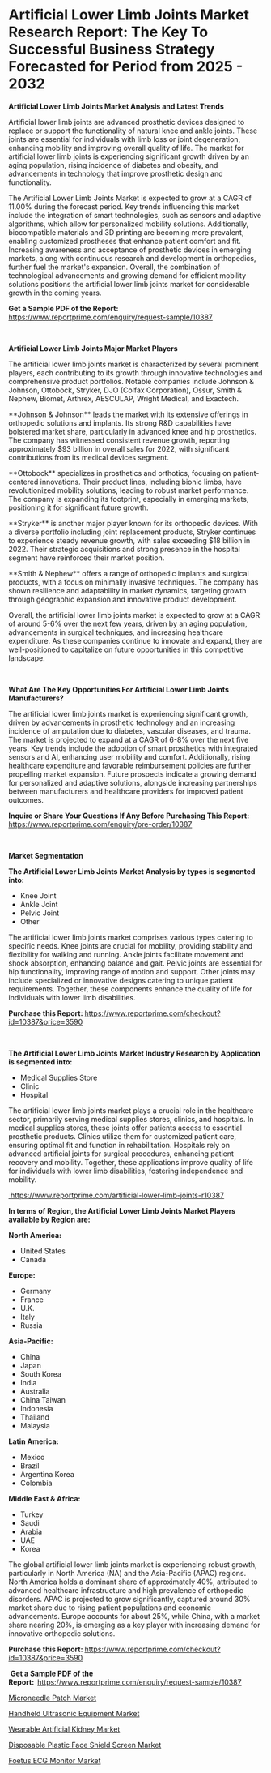 <p><h1>Artificial Lower Limb Joints Market Research Report: The Key To Successful Business Strategy Forecasted for Period from 2025 - 2032</h1></p><p><strong>Artificial Lower Limb Joints Market Analysis and Latest Trends</strong></p>
<p><p>Artificial lower limb joints are advanced prosthetic devices designed to replace or support the functionality of natural knee and ankle joints. These joints are essential for individuals with limb loss or joint degeneration, enhancing mobility and improving overall quality of life. The market for artificial lower limb joints is experiencing significant growth driven by an aging population, rising incidence of diabetes and obesity, and advancements in technology that improve prosthetic design and functionality.</p><p>The Artificial Lower Limb Joints Market is expected to grow at a CAGR of 11.00% during the forecast period. Key trends influencing this market include the integration of smart technologies, such as sensors and adaptive algorithms, which allow for personalized mobility solutions. Additionally, biocompatible materials and 3D printing are becoming more prevalent, enabling customized prostheses that enhance patient comfort and fit. Increasing awareness and acceptance of prosthetic devices in emerging markets, along with continuous research and development in orthopedics, further fuel the market's expansion. Overall, the combination of technological advancements and growing demand for efficient mobility solutions positions the artificial lower limb joints market for considerable growth in the coming years.</p></p>
<p><strong>Get a Sample PDF of the Report:&nbsp;</strong> <a href="https://www.reportprime.com/enquiry/request-sample/10387?utm_campaign=1131&utm_medium=2&utm_source=Github&utm_content=ia&utm_term=20032025&utm_id=artificial-lower-limb-joints">https://www.reportprime.com/enquiry/request-sample/10387</a></p>
<p>&nbsp;</p>
<p><strong>Artificial Lower Limb Joints Major Market Players</strong></p>
<p><p>The artificial lower limb joints market is characterized by several prominent players, each contributing to its growth through innovative technologies and comprehensive product portfolios. Notable companies include Johnson & Johnson, Ottobock, Stryker, DJO (Colfax Corporation), Ossur, Smith & Nephew, Biomet, Arthrex, AESCULAP, Wright Medical, and Exactech.</p><p>**Johnson & Johnson** leads the market with its extensive offerings in orthopedic solutions and implants. Its strong R&D capabilities have bolstered market share, particularly in advanced knee and hip prosthetics. The company has witnessed consistent revenue growth, reporting approximately $93 billion in overall sales for 2022, with significant contributions from its medical devices segment.</p><p>**Ottobock** specializes in prosthetics and orthotics, focusing on patient-centered innovations. Their product lines, including bionic limbs, have revolutionized mobility solutions, leading to robust market performance. The company is expanding its footprint, especially in emerging markets, positioning it for significant future growth.</p><p>**Stryker** is another major player known for its orthopedic devices. With a diverse portfolio including joint replacement products, Stryker continues to experience steady revenue growth, with sales exceeding $18 billion in 2022. Their strategic acquisitions and strong presence in the hospital segment have reinforced their market position.</p><p>**Smith & Nephew** offers a range of orthopedic implants and surgical products, with a focus on minimally invasive techniques. The company has shown resilience and adaptability in market dynamics, targeting growth through geographic expansion and innovative product development.</p><p>Overall, the artificial lower limb joints market is expected to grow at a CAGR of around 5-6% over the next few years, driven by an aging population, advancements in surgical techniques, and increasing healthcare expenditure. As these companies continue to innovate and expand, they are well-positioned to capitalize on future opportunities in this competitive landscape.</p></p>
<p>&nbsp;</p>
<p><strong>What Are The Key Opportunities For Artificial Lower Limb Joints Manufacturers?</strong></p>
<p><p>The artificial lower limb joints market is experiencing significant growth, driven by advancements in prosthetic technology and an increasing incidence of amputation due to diabetes, vascular diseases, and trauma. The market is projected to expand at a CAGR of 6-8% over the next five years. Key trends include the adoption of smart prosthetics with integrated sensors and AI, enhancing user mobility and comfort. Additionally, rising healthcare expenditure and favorable reimbursement policies are further propelling market expansion. Future prospects indicate a growing demand for personalized and adaptive solutions, alongside increasing partnerships between manufacturers and healthcare providers for improved patient outcomes.</p></p>
<p><strong>Inquire or Share Your Questions If Any Before Purchasing This Report:</strong> <a href="https://www.reportprime.com/enquiry/pre-order/10387?utm_campaign=1131&utm_medium=2&utm_source=Github&utm_content=ia&utm_term=20032025&utm_id=artificial-lower-limb-joints">https://www.reportprime.com/enquiry/pre-order/10387</a></p>
<p>&nbsp;</p>
<p><strong>Market Segmentation</strong></p>
<p><strong>The Artificial Lower Limb Joints Market Analysis by types is segmented into:</strong></p>
<p><ul><li>Knee Joint</li><li>Ankle Joint</li><li>Pelvic Joint</li><li>Other</li></ul></p>
<p><p>The artificial lower limb joints market comprises various types catering to specific needs. Knee joints are crucial for mobility, providing stability and flexibility for walking and running. Ankle joints facilitate movement and shock absorption, enhancing balance and gait. Pelvic joints are essential for hip functionality, improving range of motion and support. Other joints may include specialized or innovative designs catering to unique patient requirements. Together, these components enhance the quality of life for individuals with lower limb disabilities.</p></p>
<p><strong>Purchase this Report:&nbsp;</strong><a href="https://www.reportprime.com/checkout?id=10387&price=3590&utm_campaign=1131&utm_medium=2&utm_source=Github&utm_content=ia&utm_term=20032025&utm_id=artificial-lower-limb-joints">https://www.reportprime.com/checkout?id=10387&price=3590</a></p>
<p>&nbsp;</p>
<p><strong>The Artificial Lower Limb Joints Market Industry Research by Application is segmented into:</strong></p>
<p><ul><li>Medical Supplies Store</li><li>Clinic</li><li>Hospital</li></ul></p>
<p><p>The artificial lower limb joints market plays a crucial role in the healthcare sector, primarily serving medical supplies stores, clinics, and hospitals. In medical supplies stores, these joints offer patients access to essential prosthetic products. Clinics utilize them for customized patient care, ensuring optimal fit and function in rehabilitation. Hospitals rely on advanced artificial joints for surgical procedures, enhancing patient recovery and mobility. Together, these applications improve quality of life for individuals with lower limb disabilities, fostering independence and mobility.</p></p>
<p><a href="https://www.reportprime.com/artificial-lower-limb-joints-r10387?utm_campaign=1131&utm_medium=2&utm_source=Github&utm_content=ia&utm_term=20032025&utm_id=artificial-lower-limb-joints">&nbsp;https://www.reportprime.com/artificial-lower-limb-joints-r10387</a></p>
<p><strong>In terms of Region, the Artificial Lower Limb Joints Market Players available by Region are:</strong></p>
<p>
    <p> <strong> North America: </strong>
        <ul>
            <li>United States</li>
            <li>Canada</li>
        </ul>
        </p> 
    <p> <strong> Europe: </strong>
        <ul>
            <li>Germany</li>
            <li>France</li>
            <li>U.K.</li>
            <li>Italy</li>
            <li>Russia</li>
        </ul>
        </p> 
    <p> <strong> Asia-Pacific: </strong>
        <ul>
            <li>China</li>
            <li>Japan</li>
            <li>South Korea</li>
            <li>India</li>
            <li>Australia</li>
            <li>China Taiwan</li>
            <li>Indonesia</li>
            <li>Thailand</li>
            <li>Malaysia</li>
        </ul>
        </p> 
    <p> <strong> Latin America: </strong>
        <ul>
            <li>Mexico</li>
            <li>Brazil</li>
            <li>Argentina Korea</li>
            <li>Colombia</li>
        </ul>
        </p> 
    <p> <strong> Middle East & Africa: </strong>
        <ul>
            <li>Turkey</li>
            <li>Saudi</li>
            <li>Arabia</li>
            <li>UAE</li>
            <li>Korea</li>
        </ul>
    </p>
    </p>
<p><p>The global artificial lower limb joints market is experiencing robust growth, particularly in North America (NA) and the Asia-Pacific (APAC) regions. North America holds a dominant share of approximately 40%, attributed to advanced healthcare infrastructure and high prevalence of orthopedic disorders. APAC is projected to grow significantly, captured around 30% market share due to rising patient populations and economic advancements. Europe accounts for about 25%, while China, with a market share nearing 20%, is emerging as a key player with increasing demand for innovative orthopedic solutions.</p></p>
<p><strong>Purchase this Report: </strong><a href="https://www.reportprime.com/checkout?id=10387&price=3590&utm_campaign=1131&utm_medium=2&utm_source=Github&utm_content=ia&utm_term=20032025&utm_id=artificial-lower-limb-joints">https://www.reportprime.com/checkout?id=10387&price=3590</a></p>
<p>&nbsp;<strong>Get a Sample PDF of the Report:&nbsp;&nbsp;</strong><a href="https://www.reportprime.com/enquiry/request-sample/10387?utm_campaign=1131&utm_medium=2&utm_source=Github&utm_content=ia&utm_term=20032025&utm_id=artificial-lower-limb-joints">https://www.reportprime.com/enquiry/request-sample/10387</a></p>
<p><strong></strong></p>
<p><p><a href="https://github.com/evraltandre36/Market-Research-Report-List-1/blob/main/microneedle-patch-market.md?utm_campaign=1131&utm_medium=2&utm_source=Github&utm_content=ia&utm_term=20032025&utm_id=artificial-lower-limb-joints">Microneedle Patch Market</a></p><p><a href="https://github.com/cavushjla/Market-Research-Report-List-1/blob/main/handheld-ultrasonic-equipment-market.md?utm_campaign=1131&utm_medium=2&utm_source=Github&utm_content=ia&utm_term=20032025&utm_id=artificial-lower-limb-joints">Handheld Ultrasonic Equipment Market</a></p><p><a href="https://github.com/hoppeellia6b/Market-Research-Report-List-1/blob/main/wearable-artificial-kidney-market.md?utm_campaign=1131&utm_medium=2&utm_source=Github&utm_content=ia&utm_term=20032025&utm_id=artificial-lower-limb-joints">Wearable Artificial Kidney Market</a></p><p><a href="https://github.com/kleyderoomes/Market-Research-Report-List-1/blob/main/disposable-plastic-face-shield-screen-market.md?utm_campaign=1131&utm_medium=2&utm_source=Github&utm_content=ia&utm_term=20032025&utm_id=artificial-lower-limb-joints">Disposable Plastic Face Shield Screen Market</a></p><p><a href="https://github.com/coricnzati/Market-Research-Report-List-1/blob/main/foetus-ecg-monitor-market.md?utm_campaign=1131&utm_medium=2&utm_source=Github&utm_content=ia&utm_term=20032025&utm_id=artificial-lower-limb-joints">Foetus ECG Monitor Market</a></p></p>